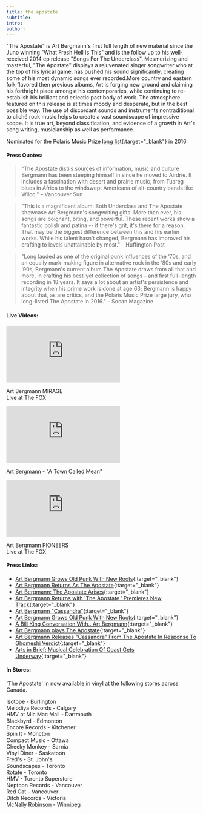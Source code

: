 ```yaml
---
title: the apostate
subtitle:
intro:
author:
---
```

"The Apostate" is Art Bergmann's first full length of new material since the Juno winning "What Fresh Hell Is This" and is the follow up to his well-received 2014 ep release "Songs For The Underclass". Mesmerizing and masterful, "The Apostate" displays a rejuvenated singer songwriter who at the top of his lyrical game, has pushed his sound significantly, creating some of his most dynamic songs ever recorded.<!--more-->More country and eastern folk flavored then previous albums, Art is forging new ground and claiming his forthright place amongst his contemporaries, while continuing to re-establish his brilliant and eclectic past body of work. The atmosphere featured on this release is at times moody and desperate, but in the best possible way. The use of discordant sounds and instruments nontraditional to cliché rock music helps to create a vast soundscape of impressive scope. It is true art, beyond classification, and evidence of a growth in Art's song writing, musicianship as well as performance.

Nominated for the Polaris Music Prize [long list](http://polarismusicprize.ca/2016-nominees/){:target="_blank"} in 2016.

#### Press Quotes:

> "The Apostate distils sources of information, music and culture Bergmann has been steeping himself in since he moved to Airdrie. It includes a fascination with desert and prairie music, from Tuareg blues in Africa to the windswept Americana of alt-country bands like Wilco." – Vancouver Sun

> "This is a magnificent album. Both Underclass and The Apostate showcase Art Bergmann's songwriting gifts. More than ever, his songs are poignant, biting, and powerful. These recent works show a fantastic polish and patina -- if there's grit, it's there for a reason. That may be the biggest difference between this and his earlier works. While his talent hasn't changed, Bergmann has improved his crafting to levels unattainable by most." – Huffington Post

> "Long lauded as one of the original punk influences of the ‘70s, and an equally mark-making figure in alternative rock in the ‘80s and early ‘90s, Bergmann's current album The Apostate draws from all that and more, in crafting his best-yet collection of songs – and first full-length recording in 18 years. It says a lot about an artist's persistence and integrity when his prime work is done at age 63; Bergmann is happy about that, as are critics, and the Polaris Music Prize large jury, who long-listed The Apostate in 2016." – Socan Magazine

#### Live Videos:

<div class="videos column-group gutters">
	<div class="xlarge-33 large-33 medium-50 small-100 tiny-100">
		<div class="video-container">
			<iframe src="https://www.youtube.com/embed/eyChcEjGpis" frameborder="0" allowfullscreen></iframe>
		</div>
		<p class="medium">Art Bergmann MIRAGE<br />Live at The FOX</p>
	</div>
	<div class="xlarge-33 large-33 medium-50 small-100 tiny-100">
		<div class="video-container">		
			<iframe src="https://www.youtube.com/embed/xK6uXk9F_2g" frameborder="0" allowfullscreen></iframe>
		</div>
		<p class="medium">Art Bergmann - "A Town Called Mean"</p>
	</div>
	<div class="xlarge-33 large-33 medium-50 small-100 tiny-100">
		<div class="video-container">						
			<iframe src="https://www.youtube.com/embed/vpx2YAJf2vg" frameborder="0" allowfullscreen></iframe>
		</div>
		<p class="medium">Art Bergmann PIONEERS<br />Live at The FOX</p>
	</div>
</div>	


#### Press Links:

* [Art Bergmann Grows Old Punk With New Roots](http://vancouversun.com/entertainment/local-arts/art-bergmann-grows-old-punk-with-new-roots){:target="_blank"}
* [Art Bergmann Returns As The Apostate](http://www.huffingtonpost.ca/jeff-rosemartland/art-bergmann-returns_b_9642046.html){:target="_blank"}
* [Art Bergmann: The Apostate Arises](https://www.socanmagazine.ca/features/art-bergmann-the-apostate-arises/?doing_wp_cron=1471543686.0298900604248046875000){:target="_blank"}
* [Art Bergmann Returns with 'The Apostate,' Premieres New Track](http://exclaim.ca/music/article/art_bergmann_returns_with_the_apostate_premieres_new_track){:target="_blank"}
* [Art Bergmann "Cassandra"](http://exclaim.ca/music/article/art_bergmann-cassandra){:target="_blank"}
* [Art Bergmann Grows Old Punk With New Roots](http://www.theprovince.com/entertainment/local+arts/bergmann+grows+punk+with+roots/11928050/story.html){:target="_blank"}
* [A Bill King Conversation With.. Art Bergmann](http://www.fyimusicnews.ca/articles/2016/02/19/bill-king-conversation-art-bergmann){:target="_blank"}
* [Art Bergmann plays The Apostate](http://ex-press.ca/2016/04/30/interview-with-art-bergmann-the-apostate/){:target="_blank"}
* [Art Bergmann Releases "Cassandra" From The Apostate In Response To Ghomeshi Verdict](http://themusicexpress.ca/art-bergmann-releases-cassandra-from-the-apostate-in-response-to-ghomeshi-verdict/){:target="_blank"}
* [Arts in Brief: Musical Celebration Of Coast Gets Underway](http://www.timescolonist.com/entertainment/go/arts-in-brief-musical-celebration-of-of-coast-gets-underway-1.2263375){:target="_blank"}

#### In Stores:

'The Apostate' in now available in vinyl at the following stores across Canada.

Isotope - Burlington  
Melodiya Records - Calgary  
HMV at Mic Mac Mall - Dartmouth  
Blackbyrd - Edmonton  
Encore Records - Kitchener  
Spin It - Moncton  
Compact Music - Ottawa  
Cheeky Monkey - Sarnia  
Vinyl Diner - Saskatoon  
Fred's - St. John's  
Soundscapes - Toronto  
Rotate - Toronto  
HMV - Toronto Superstore  
Neptoon Records - Vancouver  
Red Cat - Vancouver  
Ditch Records - Victoria  
McNally Robinson - Winnipeg  

